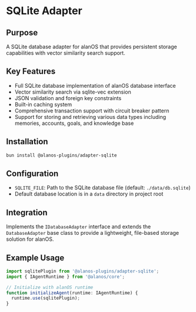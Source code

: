 # SQLite Adapter

## Purpose

A SQLite database adapter for alanOS that provides persistent storage capabilities with vector similarity search support.

## Key Features

- Full SQLite database implementation of alanOS database interface
- Vector similarity search via sqlite-vec extension
- JSON validation and foreign key constraints
- Built-in caching system
- Comprehensive transaction support with circuit breaker pattern
- Support for storing and retrieving various data types including memories, accounts, goals, and knowledge base

## Installation

```bash
bun install @alanos-plugins/adapter-sqlite
```

## Configuration

- `SQLITE_FILE`: Path to the SQLite database file (default: `./data/db.sqlite`)
- Default database location is in a `data` directory in project root

## Integration

Implements the `IDatabaseAdapter` interface and extends the `DatabaseAdapter` base class to provide a lightweight, file-based storage solution for alanOS.

## Example Usage

```typescript
import sqlitePlugin from '@alanos-plugins/adapter-sqlite';
import { IAgentRuntime } from '@alanos/core';

// Initialize with alanOS runtime
function initializeAgent(runtime: IAgentRuntime) {
  runtime.use(sqlitePlugin);
}
```
